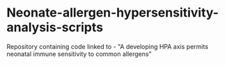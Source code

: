# Neonate-allergen-hypersensitivity-analysis-scripts
Repository containing code linked to - "A developing HPA axis permits neonatal immune sensitivity to common allergens"

